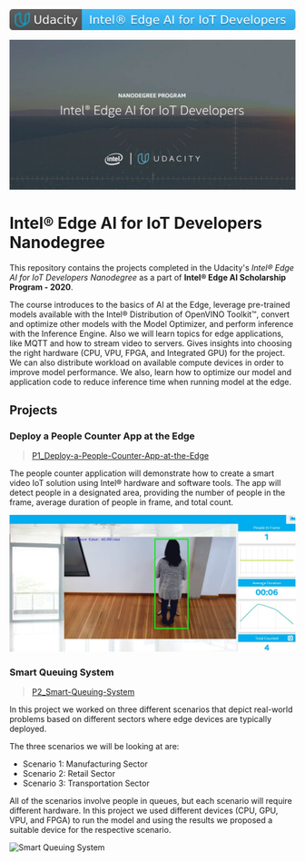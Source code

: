 [![Intel® Edge AI for IoT Developers](images/Udacity-Intel_Edge_AI_for_IoT_Developers_logo.svg)](https://www.udacity.com/course/intel-edge-ai-for-iot-developers-nanodegree--nd131)

![Intel® Edge AI for IoT Developers Nanodegree](images/Intel_edge_AI_for_IoT_Developers_nanodegree_program.jpg)

# Intel® Edge AI for IoT Developers Nanodegree 

This repository contains the projects completed in the Udacity's *Intel® Edge AI for IoT Developers Nanodegree* as a part of **Intel® Edge AI Scholarship Program - 2020**.

The course introduces to the basics of AI at the Edge, leverage pre-trained models available with the Intel® Distribution of OpenVINO Toolkit™, 
convert and optimize other models with the Model Optimizer, and perform inference with the Inference Engine. 
Also we will learn topics for edge applications, like MQTT and how to stream video to servers.
Gives insights into choosing the right hardware (CPU, VPU, FPGA, and Integrated GPU) for the project. 
We can also distribute workload on available compute devices in order to improve model performance.
We also, learn how to optimize our model and application code to reduce inference time when running model at the edge.

## Projects

### Deploy a People Counter App at the Edge
>[P1_Deploy-a-People-Counter-App-at-the-Edge](https://github.com/govind-savara/Intel-Edge-AI-for-IoT-Developers/tree/master/P1_Deploy-a-People-Counter-App-at-the-Edge)

The people counter application will demonstrate how to create a smart video IoT solution using Intel® hardware and software tools. The app will detect people in a designated area, providing the number of people in the frame, average duration of people in frame, and total count.

![People Counter App](./P1_Deploy-a-People-Counter-App-at-the-Edge/images/people_count_sample_3.JPG)

### Smart Queuing System
>[P2_Smart-Queuing-System](https://github.com/govind-savara/Intel-Edge-AI-for-IoT-Developers/tree/master/P2_Smart-Queuing-System)

In this project we worked on three different scenarios that depict real-world problems based on different sectors where edge devices are typically deployed.

The three scenarios we will be looking at are:
- Scenario 1: Manufacturing Sector
- Scenario 2: Retail Sector
- Scenario 3: Transportation Sector

All of the scenarios involve people in queues, but each scenario will require different hardware. In this project we used different devices (CPU, GPU, VPU, and FPGA) to run the model and using the results we proposed a suitable device for the respective scenario.

![Smart Queuing System](./P2_Smart-Queuing-System/images/retail_scenario_model_result.gif)